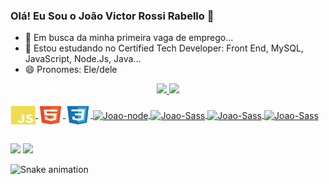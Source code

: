 ### Olá! Eu Sou o João Victor Rossi Rabello 👋


- 🔭 Em busca da minha primeira vaga de emprego...
- 🌱 Estou estudando no Certified Tech Developer: Front End, MySQL, JavaScript, Node.Js, Java...
- 😄 Pronomes: Ele/dele 

<div align="center">
  <a href="https://github.com/Jvrossi10">
  <img height="150em" src="https://github-readme-stats.vercel.app/api?username=Jvrossi10&show_icons=true&theme=dark&include_all_commits=true&count_private=true"/>
  <img height="150em" src="https://github-readme-stats.vercel.app/api/top-langs/?username=Jvrossi10&layout=compact&langs_count=7&theme=dark"/>
</div>
<div style="display: inline_block"><br>
  <img align="center" alt="Joao-JavaScript" height="30" width="40" src="https://raw.githubusercontent.com/devicons/devicon/master/icons/javascript/javascript-plain.svg">
  <img align="center" alt="Joao-HTML" height="30" width="40" src="https://raw.githubusercontent.com/devicons/devicon/master/icons/html5/html5-original.svg">
  <img align="center" alt="Joao-CSS" height="30" width="40" src="https://raw.githubusercontent.com/devicons/devicon/master/icons/css3/css3-original.svg">
  <img align="center" alt="Joao-node" height="30" width="40" src="https://cdn.jsdelivr.net/gh/devicons/devicon/icons/nodejs/nodejs-original.svg" />
  <img align="center" alt="Joao-Sass" height="30" width="40" src="https://cdn.jsdelivr.net/gh/devicons/devicon/icons/sass/sass-original.svg" />
  <img align="center" alt="Joao-Sass" height="30" width="40" src="https://cdn.jsdelivr.net/gh/devicons/devicon/icons/bootstrap/bootstrap-original.svg" />
  <img align="center" alt="Joao-Sass" height="30" width="40" src="src="https://cdn.jsdelivr.net/gh/devicons/devicon/icons/java/java-original.svg" />

  

          
 
  
  ##
 
<div> 
 
  <a href="https://www.instagram.com/jvrossi10/" target="_blank"><img src="https://img.shields.io/badge/-Instagram-%23E4405F?style=for-the-badge&logo=instagram&logoColor=white" target="_blank"></a> 
  <a href="https://www.linkedin.com/in/joão-victor-rossi-rabello-ab4032216/" target="_blank"><img src="https://img.shields.io/badge/-LinkedIn-%230077B5?style=for-the-badge&logo=linkedin&logoColor=white" target="_blank"></a> 

  ![Snake animation](https://github.com/Jvrossi10/Jvrossi10/blob/output/github-contribution-grid-snake.svg)
 
</div>
